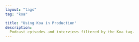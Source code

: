 ```yaml
---
layout: "tags"
tag: "koa"

title: "Using Koa in Production"
description:
  Podcast episodes and interviews filtered by the Koa tag. 
---
```

